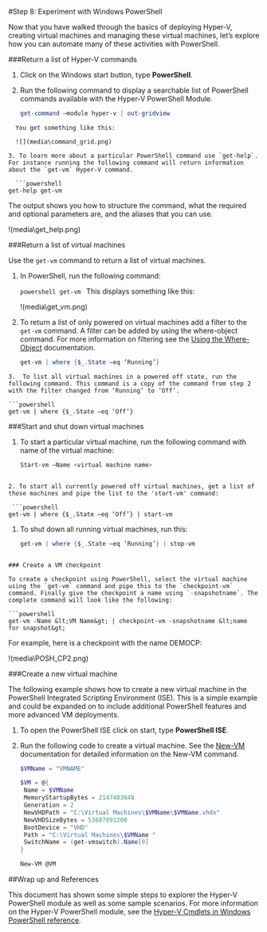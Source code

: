 #Step 8: Experiment with Windows PowerShell

Now that you have walked through the basics of deploying Hyper-V, creating virtual machines and managing these virtual machines, let’s explore how you can automate many of these activities with PowerShell.

###Return a list of Hyper-V commands

1.  Click on the Windows start button, type **PowerShell**.
2.  Run the following command to display a searchable list of PowerShell commands available with the Hyper-V PowerShell Module.
    
    ```powershell
    get-command –module hyper-v | out-gridview


```
  You get something like this:

  ![](media\command_grid.png)

3. To learn more about a particular PowerShell command use `get-help`. For instance running the following command will return information about the `get-vm` Hyper-V command.

  ```powershell
get-help get-vm

```

 The output shows you how to structure the command, what the required and optional parameters are, and the aliases that you can use.

!(media\get_help.png)

###Return a list of virtual machines

Use the `get-vm` command to return a list of virtual machines.

1.  In PowerShell, run the following command:
    
    `powershell
    get-vm
    `
    This displays something like this:
    
    !(media\get_vm.png)
2.  To return a list of only powered on virtual machines add a filter to the `get-vm` command.
    A filter can be added by using the where-object command.
    For more information on filtering see the [Using the Where-Object](https://technet.microsoft.com/en-us/library/ee177028.aspx) documentation.
    
    ```powershell
    get-vm | where {$_.State –eq ‘Running’}


 ```
3.  To list all virtual machines in a powered off state, run the following command. This command is a copy of the command from step 2 with the filter changed from ‘Running’ to ‘Off’.

 ```powershell
 get-vm | where {$_.State –eq ‘Off’}

 ```


###Start and shut down virtual machines

1.  To start a particular virtual machine, run the following command with name of the virtual machine:
    
    ```powershell
    Start-vm –Name <virtual machine name>


 ```

2. To start all currently powered off virtual machines, get a list of those machines and pipe the list to the 'start-vm' command:

  ```powershell
 get-vm | where {$_.State –eq ‘Off’} | start-vm

 ```

1.  To shut down all running virtual machines, run this:
    
    ```powershell
    get-vm | where {$_.State –eq ‘Running’} | stop-vm


 ```

### Create a VM checkpoint

To create a checkpoint using PowerShell, select the virtual machine using the `get-vm` command and pipe this to the `checkpoint-vm` command. Finally give the checkpoint a name using `-snapshotname`. The complete command will look like the following:

 ```powershell
 get-vm -Name &lt;VM Name&gt; | checkpoint-vm -snapshotname &lt;name for snapshot&gt;

 ```

For example, here is a checkpoint with the name DEMOCP:

!(media\POSH_CP2.png)

###Create a new virtual machine

The following example shows how to create a new virtual machine in the PowerShell Integrated Scripting Environment (ISE).
This is a simple example and could be expanded on to include additional PowerShell features and more advanced VM deployments.

1.  To open the PowerShell ISE click on start, type **PowerShell ISE**.
2.  Run the following code to create a virtual machine.
    See the [New-VM](https://technet.microsoft.com/en-us/library/hh848537.aspx) documentation for detailed information on the New-VM command.
    
    ```powershell
    $VMName = "VMNAME"
    
    $VM = @{
     Name = $VMName 
     MemoryStartupBytes = 2147483648
     Generation = 2
     NewVHDPath = "C:\Virtual Machines\$VMName\$VMName.vhdx"
     NewVHDSizeBytes = 53687091200
     BootDevice = "VHD"
     Path = "C:\Virtual Machines\$VMName "
     SwitchName = (get-vmswitch).Name[0]
    }
    
    New-VM @VM
    ```

##Wrap up and References

This document has shown some simple steps to explorer the Hyper-V PowerShell module as well as some sample scenarios.
For more information on the Hyper-V PowerShell module, see the [Hyper-V Cmdlets in Windows PowerShell reference](https://technet.microsoft.com/%5Clibrary/Hh848559.aspx).


